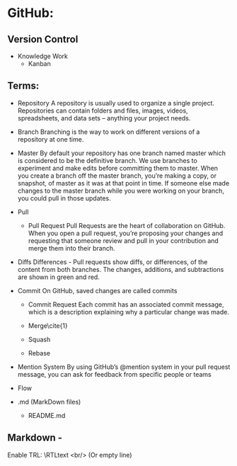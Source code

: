 # GitHub:

##   Version Control
- Knowledge Work
     - Kanban

## Terms:
  - Repository
    A repository is usually used to organize a single project. Repositories can contain folders and files, images, videos, spreadsheets, and data sets – anything your project needs.
  - Branch
    Branching is the way to work on different versions of a repository at one time.
  - Master
    By default your repository has one branch named master which is considered to be the definitive branch. We use branches to experiment and make edits before committing them to master.
    When you create a branch off the master branch, you’re making a copy, or snapshot, of master as it was at that point in time. If someone else made changes to the master branch while you were working on your branch, you could pull in those updates.
  - Pull
    - Pull Request
      Pull Requests are the heart of collaboration on GitHub. When you open a pull request, you’re proposing your changes and requesting that someone review and pull in your contribution and merge them into their branch.
  - Diffs
    Differences - Pull requests show diffs, or differences, of the content from both branches. The changes, additions, and subtractions are shown in green and red.
  - Commit
    On GitHub, saved changes are called commits
    - Commit Request
       Each commit has an associated commit message, which is a description explaining why a particular change was made.

    - Merge\cite{1}
    - Squash
    - Rebase
  - Mention System
    By using GitHub’s @mention system in your pull request message, you can ask for feedback from specific people or teams

  - Flow
  - .md (MarkDown files)
    - README.md

## Markdown - 
  Enable TRL: \‫ ‫ RTLtext \<br/> (Or empty line)
